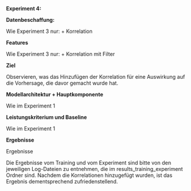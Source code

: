 **Experiment 4:**

**Datenbeschaffung:**

Wie Experiment 3 nur:  + Korrelation

**Features**

Wie Experiment 3 nur: + Korrelation mit Filter

**Ziel**

Observieren, was das Hinzufügen der Korrelation für eine Auswirkung auf die Vorhersage, die davor gemacht wurde hat.

**Modellarchitektur + Hauptkomponente**

Wie im Experiment 1

**Leistungskriterium und Baseline**

Wie im Experiment 1

**Ergebnisse**

Ergebnisse

Die Ergebnisse vom Training und vom Experiment sind bitte von den jeweiligen Log-Dateien zu entnehmen, die im results_training_experiment Ordner sind.
Nachdem die Korrelationen hinzugefügt wurden, ist das Ergebnis dementsprechend zufriedenstellend.
